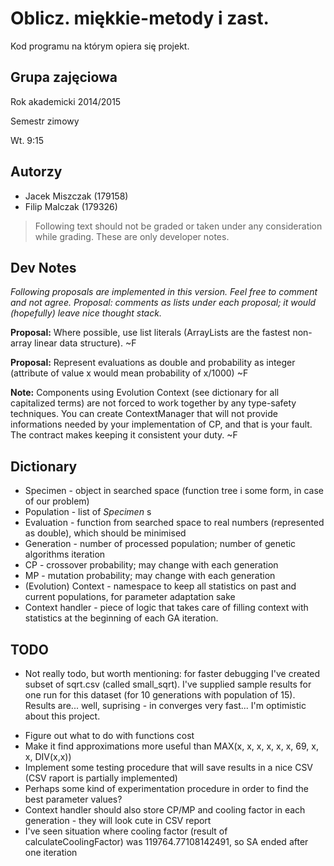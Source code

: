 Oblicz. miękkie-metody i zast.
==============================

Kod programu na którym opiera się projekt.

Grupa zajęciowa
---------------

Rok akademicki 2014/2015 

Semestr zimowy 

Wt. 9:15

Autorzy
-------

* Jacek Miszczak (179158)
* Filip Malczak (179326)

> Following text should not be graded or taken under any consideration while grading. These are only developer notes.

Dev Notes
---------

*Following proposals are implemented in this version. Feel free to comment and not agree. Proposal: comments as lists under
each proposal; it would (hopefully) leave nice thought stack.*

**Proposal:** Where possible, use list literals (ArrayLists are the fastest non-array linear data structure). ~F

**Proposal:** Represent evaluations as double and probability as integer (attribute of value x would mean probability of x/1000) ~F
 
**Note:** Components using Evolution Context (see dictionary for all capitalized terms) are not forced to work together 
    by any type-safety techniques. You can create ContextManager that will not provide informations needed by your 
    implementation of CP, and that is your fault. The contract makes keeping it consistent your duty. ~F  

Dictionary
----------

* Specimen - object in searched space (function tree i some form, in case of our problem)
* Population - list of _Specimen_ s
* Evaluation - function from searched space to real numbers (represented as double), which should be minimised
* Generation - number of processed population; number of genetic algorithms iteration
* CP - crossover probability; may change with each generation
* MP - mutation probability; may change with each generation
* (Evolution) Context - namespace to keep all statistics on past and current populations, for parameter adaptation sake
* Context handler - piece of logic that takes care of filling context with statistics at the beginning of each GA iteration.

TODO
----

* Not really todo, but worth mentioning: for faster debugging I've created subset of sqrt.csv (called small_sqrt). I've
    supplied sample results for one run for this dataset (for 10 generations with population of 15). Results are...
     well, suprising - in converges very fast... I'm optimistic about this project.

- Figure out what to do with functions cost
- Make it find approximations more useful than MAX(x, x, x, x, x, x, 69, x, x, DIV(x,x))
- Implement some testing procedure that will save results in a nice CSV (CSV raport is partially implemented)
- Perhaps some kind of experimentation procedure in order to find the best parameter values?
- Context handler should also store CP/MP and cooling factor in each generation - they will look cute in CSV report
- I've seen situation where cooling factor (result of calculateCoolingFactor) was 119764.77108142491, so SA ended after one iteration